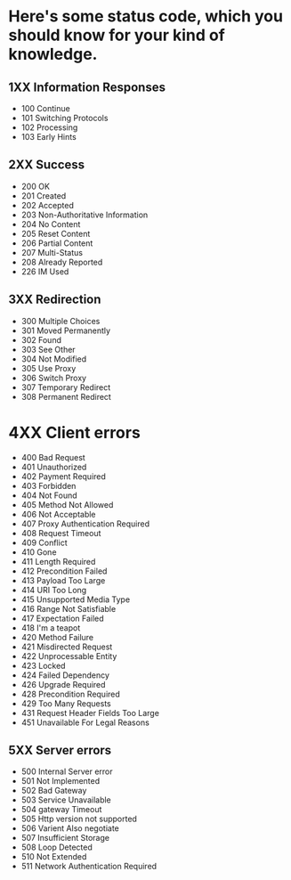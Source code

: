 # Here's some status code, which you should know for your kind of knowledge.

## 1XX Information Responses
 - 100 Continue
 - 101 Switching Protocols
 - 102 Processing
 - 103 Early Hints
 
## 2XX Success
 - 200 OK
 - 201 Created
 - 202 Accepted
 - 203 Non-Authoritative Information
 - 204 No Content
 - 205 Reset Content
 - 206 Partial Content
 - 207 Multi-Status
 - 208 Already Reported
 - 226 IM Used

## 3XX Redirection
 - 300 Multiple Choices
 - 301 Moved Permanently
 - 302 Found
 - 303 See Other
 - 304 Not Modified
 - 305 Use Proxy
 - 306 Switch Proxy
 - 307 Temporary Redirect
 - 308 Permanent Redirect

# 4XX Client errors
 - 400 Bad Request
 - 401 Unauthorized
 - 402 Payment Required
 - 403 Forbidden
 - 404 Not Found
 - 405 Method Not Allowed
 - 406 Not Acceptable
 - 407 Proxy Authentication Required
 - 408 Request Timeout
 - 409 Conflict
 - 410 Gone
 - 411 Length Required
 - 412 Precondition Failed
 - 413 Payload Too Large
 - 414 URI Too Long
 - 415 Unsupported Media Type
 - 416 Range Not Satisfiable
 - 417 Expectation Failed
 - 418 I'm a teapot
 - 420 Method Failure
 - 421 Misdirected Request
 - 422 Unprocessable Entity
 - 423 Locked
 - 424 Failed Dependency
 - 426 Upgrade Required
 - 428 Precondition Required
 - 429 Too Many Requests
 - 431 Request Header Fields Too Large
 - 451 Unavailable For Legal Reasons

## 5XX Server errors
 - 500 Internal Server error
 - 501 Not Implemented
 - 502 Bad Gateway
 - 503 Service Unavailable
 - 504 gateway Timeout
 - 505 Http version not supported
 - 506 Varient Also negotiate
 - 507 Insufficient Storage
 - 508 Loop Detected
 - 510 Not Extended
 - 511 Network Authentication Required
